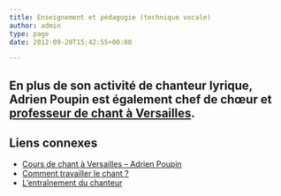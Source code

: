 ```yaml
---
title: Enseignement et pédagogie (technique vocale)
author: admin
type: page
date: 2012-09-20T15:42:55+00:00

---
```

## En plus de son activité de chanteur lyrique, Adrien Poupin est également chef de chœur et [professeur de chant à Versailles][1].

## Liens connexes

  * [Cours de chant à Versailles &#8211; Adrien Poupin][1]
  * [Comment travailler le chant ?][2]
  * [L&#8217;entraînement du chanteur][3]

 [1]: /enseignement-de-technique-vocale/cours-de-chant-a-versailles/ "Cours de chant à Versailles"
 [2]: /enseignement-de-technique-vocale/technique-vocale-comment-travailler-le-chant/ "Technique vocale : comment travailler le chant ?"
 [3]: /enseignement-de-technique-vocale/entrainement-vocal/ "Entraînement vocal"
